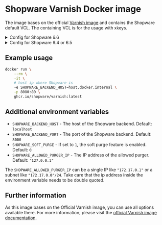 # Shopware Varnish Docker image

The image bases on the official [Varnish image](https://hub.docker.com/_/varnish) and contains the Shopware default VCL.
The containing VCL is for the usage with xkeys.

<details>
  <summary>Config for Shopware 6.6</summary>

```yaml
# config/packages/varnish.yaml

shopware:
    http_cache:
        reverse_proxy:
            enabled: true
            use_varnish_xkey: true
            hosts:
                # address to this varnish container or all varnish containers
                - localhost:6081
```

</details>

<details>
  <summary>Config for Shopware 6.4 or 6.5</summary>

```yaml
# config/packages/varnish.yaml

storefront:
    reverse_proxy:
        enabled: true
        use_varnish_xkey: true
        hosts:
            # address to this varnish container or all varnish containers
            - localhost:6081
```

</details>


## Example usage

```bash
docker run \
    --rm \
    -it \
    # host ip where Shopware is
    -e SHOPWARE_BACKEND_HOST=host.docker.internal \
    -p 8080:80 \
    ghcr.io/shopware/varnish:latest
```

## Additional environment variables

- `SHOPWARE_BACKEND_HOST` - The host of the Shopware backend. Default: `localhost`
- `SHOPWARE_BACKEND_PORT` - The port of the Shopware backend. Default: `8000`
- `SHOPWARE_SOFT_PURGE` - If set to `1`, the soft purge feature is enabled. Default: `0`
- `SHOPWARE_ALLOWED_PURGER_IP` - The IP address of the allowed purger. Default: `"127.0.0.1"`

The `SHOPWARE_ALLOWED_PURGER_IP` can be a single IP like `"172.17.0.1"` or a subnet like `"172.17.0.0"/24`. Take care that the ip address inside the environment variable needs to be double quoted.

## Further information

As this image bases on the Official Varnish image, you can use all options available there. For more information, please visit the [official Varnish image documentation](https://hub.docker.com/_/varnish).
